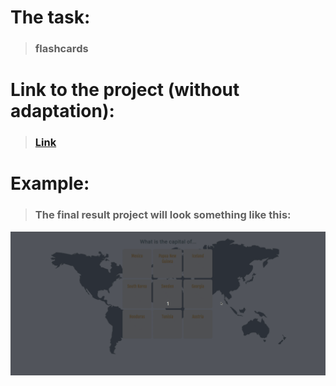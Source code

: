 # The task:
> ### flashcards
# Link to the project (without adaptation):
> ### [Link](https://ilyanaumenkoofficial.github.io/flashcards/)
# Example:
> ### The final result project will look something like this:
![flashcards](https://github.com/ilyanaumenkoofficial/flashcards/blob/main/assets/example.gif)